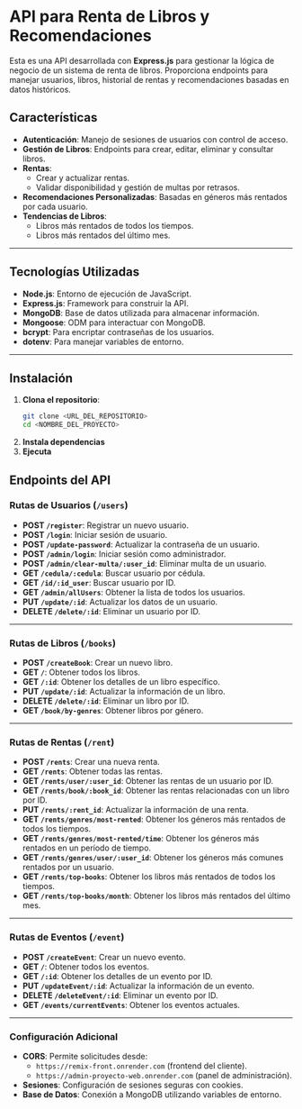 # API para Renta de Libros y Recomendaciones

Esta es una API desarrollada con **Express.js** para gestionar la lógica de negocio de un sistema de renta de libros. Proporciona endpoints para manejar usuarios, libros, historial de rentas y recomendaciones basadas en datos históricos.

## Características

- **Autenticación**: Manejo de sesiones de usuarios con control de acceso.
- **Gestión de Libros**: Endpoints para crear, editar, eliminar y consultar libros.
- **Rentas**: 
  - Crear y actualizar rentas.
  - Validar disponibilidad y gestión de multas por retrasos.
- **Recomendaciones Personalizadas**: Basadas en géneros más rentados por cada usuario.
- **Tendencias de Libros**:
  - Libros más rentados de todos los tiempos.
  - Libros más rentados del último mes.

---

## Tecnologías Utilizadas

- **Node.js**: Entorno de ejecución de JavaScript.
- **Express.js**: Framework para construir la API.
- **MongoDB**: Base de datos utilizada para almacenar información.
- **Mongoose**: ODM para interactuar con MongoDB.
- **bcrypt**: Para encriptar contraseñas de los usuarios.
- **dotenv**: Para manejar variables de entorno.

---

## Instalación

1. **Clona el repositorio**:
   ```bash
   git clone <URL_DEL_REPOSITORIO>
   cd <NOMBRE_DEL_PROYECTO>
   ```
2. **Instala dependencias**
3. **Ejecuta**
## Endpoints del API

### Rutas de Usuarios (`/users`)
- **POST `/register`**: Registrar un nuevo usuario.  
- **POST `/login`**: Iniciar sesión de usuario.  
- **POST `/update-password`**: Actualizar la contraseña de un usuario.  
- **POST `/admin/login`**: Iniciar sesión como administrador.  
- **POST `/admin/clear-multa/:user_id`**: Eliminar multa de un usuario.  
- **GET `/cedula/:cedula`**: Buscar usuario por cédula.  
- **GET `/id/:id_user`**: Buscar usuario por ID.  
- **GET `/admin/allUsers`**: Obtener la lista de todos los usuarios.  
- **PUT `/update/:id`**: Actualizar los datos de un usuario.  
- **DELETE `/delete/:id`**: Eliminar un usuario por ID.  

---

### Rutas de Libros (`/books`)
- **POST `/createBook`**: Crear un nuevo libro.  
- **GET `/`**: Obtener todos los libros.  
- **GET `/:id`**: Obtener los detalles de un libro específico.  
- **PUT `/update/:id`**: Actualizar la información de un libro.  
- **DELETE `/delete/:id`**: Eliminar un libro por ID.  
- **GET `/book/by-genres`**: Obtener libros por género.  

---

### Rutas de Rentas (`/rent`)
- **POST `/rents`**: Crear una nueva renta.  
- **GET `/rents`**: Obtener todas las rentas.  
- **GET `/rents/user/:user_id`**: Obtener las rentas de un usuario por ID.  
- **GET `/rents/book/:book_id`**: Obtener las rentas relacionadas con un libro por ID.  
- **PUT `/rents/:rent_id`**: Actualizar la información de una renta.  
- **GET `/rents/genres/most-rented`**: Obtener los géneros más rentados de todos los tiempos.  
- **GET `/rents/genres/most-rented/time`**: Obtener los géneros más rentados en un período de tiempo.  
- **GET `/rents/genres/user/:user_id`**: Obtener los géneros más comunes rentados por un usuario.  
- **GET `/rents/top-books`**: Obtener los libros más rentados de todos los tiempos.  
- **GET `/rents/top-books/month`**: Obtener los libros más rentados del último mes.  

---

### Rutas de Eventos (`/event`)
- **POST `/createEvent`**: Crear un nuevo evento.  
- **GET `/`**: Obtener todos los eventos.  
- **GET `/:id`**: Obtener los detalles de un evento por ID.  
- **PUT `/updateEvent/:id`**: Actualizar la información de un evento.  
- **DELETE `/deleteEvent/:id`**: Eliminar un evento por ID.  
- **GET `/events/currentEvents`**: Obtener los eventos actuales.  

---

### Configuración Adicional
- **CORS**: Permite solicitudes desde:
  - `https://remix-front.onrender.com` (frontend del cliente).  
  - `https://admin-proyecto-web.onrender.com` (panel de administración).  
- **Sesiones**: Configuración de sesiones seguras con cookies.  
- **Base de Datos**: Conexión a MongoDB utilizando variables de entorno.  
